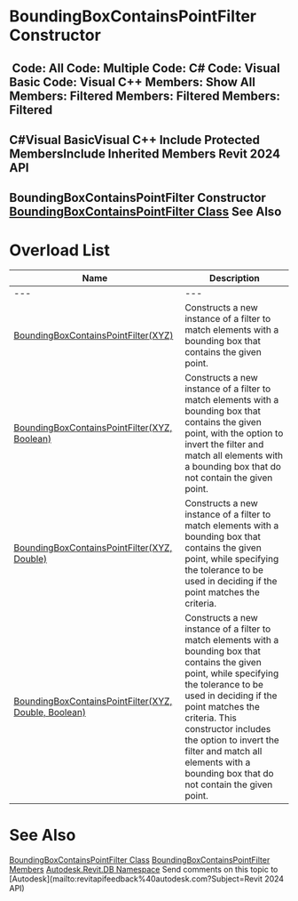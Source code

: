# BoundingBoxContainsPointFilter Constructor

﻿
 Code: All Code: Multiple Code: C# Code: Visual Basic Code: Visual C++  Members: Show All Members: Filtered Members: Filtered Members: Filtered   
---  
C#Visual BasicVisual C++
Include Protected MembersInclude Inherited Members
Revit 2024 API  
---  
BoundingBoxContainsPointFilter Constructor   
[BoundingBoxContainsPointFilter Class](a5ea9f5a-ddba-9db7-eaa0-2b37098f0142.md "BoundingBoxContainsPointFilter Class") See Also  
---  
# Overload List
| Name | Description |
| --- | --- |
| --- | --- | --- |
| [BoundingBoxContainsPointFilter(XYZ)](b4c1d4ae-613f-979d-65d8-3c099cca6c3f.md "BoundingBoxContainsPointFilter Constructor \(XYZ\)") | Constructs a new instance of a filter to match elements with a bounding box that contains the given point. |
| [BoundingBoxContainsPointFilter(XYZ, Boolean)](349bf4ad-de49-f6fe-f223-6d782b70570f.md "BoundingBoxContainsPointFilter Constructor \(XYZ, Boolean\)") | Constructs a new instance of a filter to match elements with a bounding box that contains the given point, with the option to invert the filter and match all elements with a bounding box that do not contain the given point. |
| [BoundingBoxContainsPointFilter(XYZ, Double)](2d8feb9b-f5db-35b7-fef7-98c9ed0c5cce.md "BoundingBoxContainsPointFilter Constructor \(XYZ, Double\)") | Constructs a new instance of a filter to match elements with a bounding box that contains the given point, while specifying the tolerance to be used in deciding if the point matches the criteria. |
| [BoundingBoxContainsPointFilter(XYZ, Double, Boolean)](d2891b1c-b50c-cadc-addf-9256d44efd12.md "BoundingBoxContainsPointFilter Constructor \(XYZ, Double, Boolean\)") | Constructs a new instance of a filter to match elements with a bounding box that contains the given point, while specifying the tolerance to be used in deciding if the point matches the criteria. This constructor includes the option to invert the filter and match all elements with a bounding box that do not contain the given point. |

# See Also
[BoundingBoxContainsPointFilter Class](a5ea9f5a-ddba-9db7-eaa0-2b37098f0142.md "BoundingBoxContainsPointFilter Class")
[BoundingBoxContainsPointFilter Members](96e67c60-1829-5d15-b308-7ea8e69b3990.md "BoundingBoxContainsPointFilter Members")
[Autodesk.Revit.DB Namespace](87546ba7-461b-c646-cbb1-2cb8f5bff8b2.md "Autodesk.Revit.DB Namespace")
Send comments on this topic to [Autodesk](mailto:revitapifeedback%40autodesk.com?Subject=Revit 2024 API)